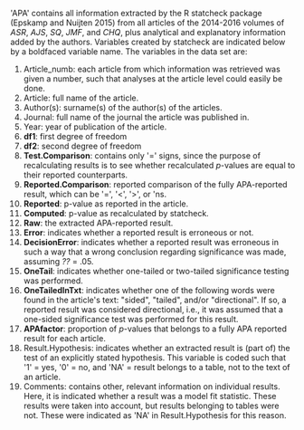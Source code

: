 'APA' contains all information extracted by the R statcheck package (Epskamp and Nuijten 2015) from all articles of the 2014-2016 volumes of *ASR*, *AJS*, *SQ*, *JMF*, and *CHQ*, plus analytical and explanatory information added by the authors. Variables created by statcheck are indicated below by a boldfaced variable name. The variables in the data set are:

1. Article_numb: each article from which information was retrieved was given a number, such that analyses at the article level could easily be done.
2. Article: full name of the article.
3. Author(s): surname(s) of the author(s) of the articles.
4. Journal: full name of the journal the article was published in.
5. Year: year of publication of the article.
7. **df1**: first degree of freedom
8. **df2**: second degree of freedom
9. **Test.Comparison**: contains only '=' signs, since the purpose of recalculating results is to see whether recalculated *p*-values are equal to their reported counterparts.
11. **Reported.Comparison**: reported comparison of the fully APA-reported result, which can be '=', '<', '>', or 'ns. 
12. **Reported**: p-value as reported in the article.
13. **Computed**: p-value as recalculated by statcheck.
14. **Raw**: the extracted APA-reported result.
15.	**Error**: indicates whether a reported result is erroneous or not.
16. **DecisionError**: indicates whether a reported result was erroneous in such a way that a wrong conclusion regarding significance was made, assuming *??* = .05.
17. **OneTail**: indicates whether one-tailed or two-tailed significance testing was performed.
18. **OneTailedInTxt**: indicates whether one of the following words were found in the article's text: "sided", "tailed", and/or "directional". If so, a reported result was considered directional, i.e., it was assumed that a one-sided significance test was performed for this result.
19. **APAfactor**: proportion of *p*-values that belongs to a fully APA reported result for each article.
20. Result.Hypothesis: indicates whether an extracted result is (part of) the test of an explicitly stated hypothesis. This variable is coded such that '1' = yes, '0' = no, and 'NA' = result belongs to a table, not to the text of an article.
21. Comments: contains other, relevant information on individual results. Here, it is indicated whether a result was a model fit statistic. These results were taken into account, but results belonging to tables were not. These were indicated as 'NA' in Result.Hypothesis for this reason.
